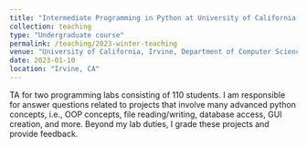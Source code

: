```yaml
---
title: "Intermediate Programming in Python at University of California, Irvine - Winter 2023"
collection: teaching
type: "Undergraduate course"
permalink: /teaching/2023-winter-teaching
venue: "University of California, Irvine, Department of Computer Science"
date: 2023-01-10
location: "Irvine, CA"
---
```


TA for two programming labs consisting of 110 students. I am responsible for answer questions related to projects that 
involve many advanced python concepts, i.e., OOP concepts, file reading/writing, database access, GUI creation, and more.
Beyond my lab duties, I grade these projects and provide feedback.
